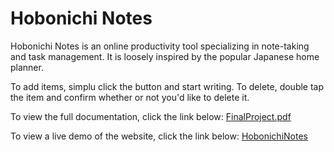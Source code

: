 # Hobonichi Notes

Hobonichi Notes is an online productivity tool specializing in note-taking and task management. It is loosely inspired by the popular Japanese home planner.

To add items, simplu click the button and start writing. To delete, double tap the item and confirm whether or not you'd like to delete it.

To view the full documentation, click the link below:
[FinalProject.pdf](https://github.com/MarcinSiebor/hobonichi-techo-project/files/11782676/FinalProject.pdf)

To view a live demo of the website, click the link below:
[HobonichiNotes](http://hobonichinotes.s3-website.eu-north-1.amazonaws.com)